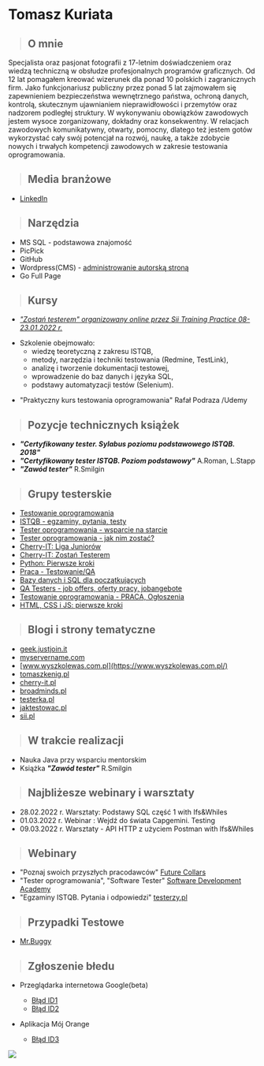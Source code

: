 # **Tomasz Kuriata**

> ## O mnie
Specjalista oraz pasjonat fotografii z 17-letnim doświadczeniem oraz wiedzą techniczną w obsłudze profesjonalnych 
programów graficznych. Od 12 lat pomagałem kreować wizerunek dla  ponad 10 polskich i zagranicznych firm. Jako funkcjonariusz publiczny 
przez ponad 5 lat zajmowałem się zapewnieniem bezpieczeństwa wewnętrznego państwa, ochroną danych, kontrolą, skutecznym ujawnianiem 
nieprawidłowości i przemytów oraz nadzorem podległej struktury. W wykonywaniu obowiązków zawodowych jestem wysoce zorganizowany, 
dokładny oraz konsekwentny. W relacjach zawodowych komunikatywny, otwarty, pomocny, dlatego też jestem gotów wykorzystać 
cały swój potencjał na rozwój, naukę, a także zdobycie nowych i trwałych kompetencji zawodowych w zakresie testowania oprogramowania.

 


> ## Media branżowe
* [LinkedIn](https://www.linkedin.com/in/tomaszkuriata/)

> ## Narzędzia
* MS SQL - podstawowa znajomość
* PicPick
* GitHub
* Wordpress(CMS) - [administrowanie autorską stroną](https://qphoto.pl/)
* Go Full Page
> ## Kursy
*  _["Zostań testerem" organizowany online przez Sii Training Practice 08-23.01.2022 r.](https://media-exp1.licdn.com/dms/image/C4E2DAQGMsKrWlrjxLg/profile-treasury-image-shrink_1280_1280/0/1643481407000?e=1644519600&v=beta&t=Zn1QQahPh4j3az8nbfheUlJn8xbaGcYOIGD-P9ZWB5U)_

+ Szkolenie obejmowało:
   + wiedzę teoretyczną z zakresu ISTQB, 
   + metody, narzędzia i techniki testowania (Redmine, TestLink), 
   + analizę i tworzenie dokumentacji testowej, 
   + wprowadzenie do baz danych i języka SQL, 
   + podstawy automatyzacji testów (Selenium).
* "Praktyczny kurs testowania oprogramowania" Rafał Podraza /Udemy

> ## Pozycje technicznych książek
* _**"Certyfikowany tester. Sylabus poziomu podstawowego ISTQB. 2018"**_
* _**"Certyfikowany tester ISTQB. Poziom podstawowy"**_ A.Roman, L.Stapp
* _**"Zawód tester"**_ R.Smilgin

> ## Grupy testerskie
* [Testowanie oprogramowania](https://www.facebook.com/groups/TestowanieOprogramowania)
* [ISTQB - egzaminy, pytania, testy](https://www.facebook.com/groups/194288250951242)
* [Tester oprogramowania - wsparcie na starcie](https://www.facebook.com/groups/testeroprogramowania)
* [Tester oprogramowania - jak nim zostać?](https://www.facebook.com/groups/jakzostactesterem)
* [Cherry-IT: Liga Juniorów](https://www.facebook.com/groups/1803734376408527)
* [Cherry-IT: Zostań Testerem](https://www.facebook.com/groups/2133784529983322)
* [Python: Pierwsze kroki](https://www.facebook.com/groups/pythonpierwszekroki)
* [Praca - Testowanie/QA](https://www.facebook.com/groups/823634297806568)
* [Bazy danych i SQL dla początkujących](https://www.facebook.com/groups/podstawySQL)
* [QA Testers - job offers, oferty pracy, jobangebote](https://www.facebook.com/groups/808752555920542)
* [Testowanie oprogramowania - PRACA, Ogłoszenia](https://www.facebook.com/groups/testowanieoprogramowaniapraca)
* [HTML, CSS i JS: pierwsze kroki](https://www.facebook.com/groups/html.css.js.pierwsze.kroki)

 > ## Blogi i strony tematyczne
* [geek.justjoin.it](https://geek.justjoin.it/category/qa)
* [myservername.com](https://myservername.com/)
* [www.wyszkolewas.com.pl](https://www.wyszkolewas.com.pl/)
* [tomaszkenig.pl](https://tomaszkenig.pl/)
* [cherry-it.pl](http://cherry-it.pl/)
* [broadminds.pl](https://broadminds.pl/)
* [testerka.pl](http://testerka.pl/blog/)
* [jaktestowac.pl](https://jaktestowac.pl/category/wpisy/)
* [sii.pl](https://sii.pl/blog/)

> ## W trakcie realizacji
* Nauka Java przy wsparciu mentorskim
* Książka _**"Zawód tester"**_ R.Smilgin

> ## Najbliżesze webinary i warsztaty ##
+ 28.02.2022 r. Warsztaty: Podstawy SQL część 1 with Ifs&Whiles
+ 01.03.2022 r. Webinar : Wejdź do świata Capgemini. Testing
+ 09.03.2022 r. Warsztaty - API HTTP z użyciem Postman with Ifs&Whiles


> ## Webinary
* "Poznaj swoich przyszłych pracodawców"  [Future Collars](https://futurecollars.com/) 
* "Tester oprogramowania", "Software Tester" [Software Development Academy](https://sdacademy.pl/)
* "Egzaminy ISTQB. Pytania i odpowiedzi" [testerzy.pl](https://testerzy.pl/)

> ## Przypadki Testowe
* [Mr.Buggy](https://drive.google.com/file/d/1Xd7Hn8CPNUOohyMSpHxb9a5AKD7Rs92X/view?usp=sharing)

> ## Zgłoszenie błedu
* Przeglądarka internetowa Google(beta)
  * [Błąd ID1](https://drive.google.com/file/d/1iNPcxlSfJkjqsJDzrp5-ZGNK8LcaUQxf/view?usp=sharing)
  * [Błąd ID2](https://drive.google.com/file/d/1cYS06b0NkhdeH_1MNAkHvDtnkoIkIctE/view?usp=sharing)

* Aplikacja Mój Orange
  * [Błąd ID3](https://drive.google.com/file/d/1U4yTgxf2EzNP9EQD3SWYHSEQ9r7c7B5U/view?usp=sharing)



![](https://komarev.com/ghpvc/?username=Portfolio-Tomasz-Kuriata-github)
  
